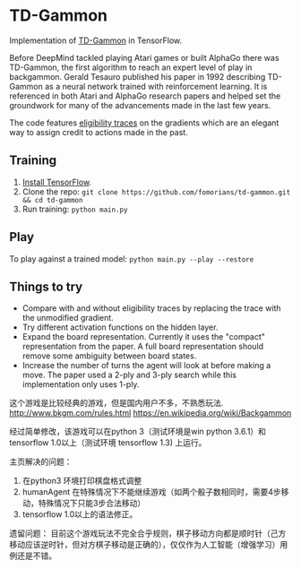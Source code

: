 # TD-Gammon

Implementation of [TD-Gammon](http://www.bkgm.com/articles/tesauro/tdl.html) in TensorFlow.

Before DeepMind tackled playing Atari games or built AlphaGo there was TD-Gammon, the first algorithm to reach an expert level of play in backgammon. Gerald Tesauro published his paper in 1992 describing TD-Gammon as a neural network trained with reinforcement learning. It is referenced in both Atari and AlphaGo research papers and helped set the groundwork for many of the advancements made in the last few years.

The code features [eligibility traces](https://webdocs.cs.ualberta.ca/~sutton/book/ebook/node87.html#fig:GDTDl) on the gradients which are an elegant way to assign credit to actions made in the past.

## Training

1. [Install TensorFlow](https://www.tensorflow.org/versions/r0.7/get_started/os_setup.html#pip-installation).
2. Clone the repo: `git clone https://github.com/fomorians/td-gammon.git && cd td-gammon`
3. Run training: `python main.py`

## Play

To play against a trained model: `python main.py --play --restore`

## Things to try

- Compare with and without eligibility traces by replacing the trace with the unmodified gradient.
- Try different activation functions on the hidden layer.
- Expand the board representation. Currently it uses the "compact" representation from the paper. A full board representation should remove some ambiguity between board states.
- Increase the number of turns the agent will look at before making a move. The paper used a 2-ply and 3-ply search while this implementation only uses 1-ply.

这个游戏是比较经典的游戏，但是国内用户不多，不熟悉玩法.
http://www.bkgm.com/rules.html
https://en.wikipedia.org/wiki/Backgammon

经过简单修改，该游戏可以在python 3（测试环境是win python 3.6.1）和tensorflow 1.0以上（测试环境 tensorflow 1.3) 上运行。

主页解决的问题：
1. 在python3 环境打印棋盘格式调整
2. humanAgent 在特殊情况下不能继续游戏（如两个骰子数相同时，需要4步移动，特殊情况下只能3步合法移动）
3. tensorflow 1.0以上的语法修正。

遗留问题：
    目前这个游戏玩法不完全合乎规则，棋子移动方向都是顺时针（己方移动应该逆时针，但对方棋子移动是正确的），仅仅作为人工智能（增强学习）用例还是不错。
